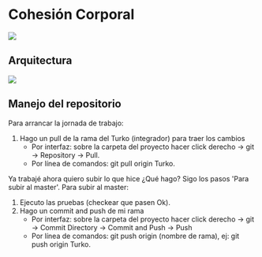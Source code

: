 # Cohesión Corporal
<img src="https://scontent-gru2-2.xx.fbcdn.net/v/t1.0-1/p200x200/14642077_967536053369889_454586252799663626_n.png?oh=d76baf3ee027ddbd458796d01bc0b6c8&oe=5A1A4BF7">

## Arquitectura
<img src="http://esbenp.github.io/img/service-repository-pattern.png">

## Manejo del repositorio
Para arrancar la jornada de trabajo:
1. Hago un pull de la rama del Turko (integrador) para traer los cambios 
    - Por interfaz: sobre la carpeta del proyecto hacer click derecho -> git -> Repository -> Pull.
    - Por línea de comandos: git pull origin Turko.

Ya trabajé ahora quiero subir lo que hice ¿Qué hago? Sigo los pasos 'Para subir al master'.
Para subir al master:
1. Ejecuto las pruebas (checkear que pasen Ok).
2. Hago un commit and push de mi rama 
    - Por interfaz: sobre la carpeta del proyecto hacer click derecho -> git -> Commit Directory -> Commit and Push -> Push
    - Por línea de comandos: git push origin (nombre de rama), ej: git push origin Turko.


